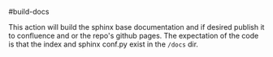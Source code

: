 #build-docs

This action will build the sphinx base documentation and if desired publish it to confluence and or the repo's github pages.  The expectation of the code is that the index and sphinx conf.py exist in the `/docs` dir. 